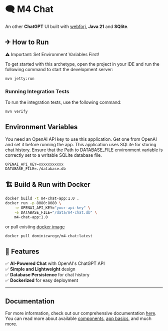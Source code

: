 # 🗨️ M4 Chat 

An other **ChatGPT** UI built with [webforj](https://webforj.com/), **Java 21** and **SQlite**.

## ✈ How to Run

⚠️ Important: Set Environment Variables First!

To get started with this archetype, open the project in your IDE and run the following command to start the development server:

```bash
mvn jetty:run
```

### Running Integration Tests

To run the integration tests, use the following command:

```bash
mvn verify
```

## Environment Variables

You need an OpenAI API key to use this application. Get one from OpenAI and set it before running the app.
This application uses SQLite for storing chat history. Ensure that the Path to DATABASE_FILE environment variable is correctly set to a writable SQLite database file.

```
OPENAI_API_KEY=xxxxxxxxxxx
DATABASE_FILE=./database.db
```

## 🏗 Build & Run with Docker

```bash
docker build -t m4-chat-app:1.0 .
docker run -p 8080:8080 \
    -e OPENAI_API_KEY="your-api-key" \
    -e DATABASE_FILE="/data/m4-chat.db" \
    m4-chat-app:1.0
```

or pull existing [docker image](https://hub.docker.com/repository/docker/dominicwrege/m4-chat/general)

```bash
docker pull dominicwrege/m4-chat:latest
```

## 📌 Features

✅ **AI-Powered Chat** with OpenAI's ChatGPT API  
✅ **Simple and Lightweight** design  
✅ **Database Persistence** for chat history  
✅ **Dockerized** for easy deployment

---

## Documentation

For more information, check out our comprehensive documentation [here](https://documentation.webforj.com). You can read more about available [components](https://documentation.webforj.com/docs/components/overview), [app basics](https://documentation.webforj.com/docs/intro/basics), and much more.
